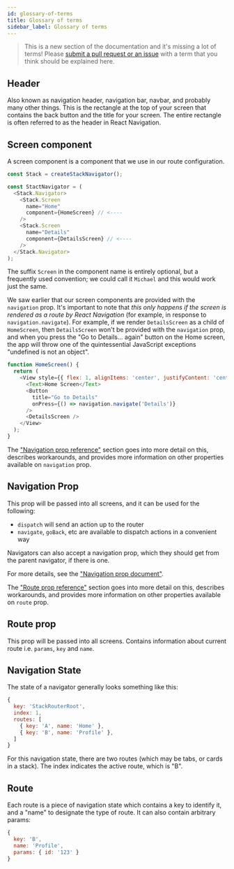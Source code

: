```yaml
---
id: glossary-of-terms
title: Glossary of terms
sidebar_label: Glossary of terms
---
```


> This is a new section of the documentation and it's missing a lot of terms! Please [submit a pull request or an issue](https://github.com/react-navigation/react-navigation.github.io) with a term that you think should be explained here.

## Header

Also known as navigation header, navigation bar, navbar, and probably many other things. This is the rectangle at the top of your screen that contains the back button and the title for your screen. The entire rectangle is often referred to as the header in React Navigation.

## Screen component

A screen component is a component that we use in our route configuration.

```js
const Stack = createStackNavigator();

const StactNavigator = (
  <Stack.Navigator>
    <Stack.Screen
      name="Home"
      component={HomeScreen} // <----
    />
    <Stack.Screen
      name="Details"
      component={DetailsScreen} // <----
    />
  </Stack.Navigator>
);
```

The suffix `Screen` in the component name is entirely optional, but a frequently used convention; we could call it `Michael` and this would work just the same.

We saw earlier that our screen components are provided with the `navigation` prop. It's important to note that _this only happens if the screen is rendered as a route by React Navigation_ (for example, in response to `navigation.navigate`). For example, if we render `DetailsScreen` as a child of `HomeScreen`, then `DetailsScreen` won't be provided with the `navigation` prop, and when you press the "Go to Details... again" button on the Home screen, the app will throw one of the quintessential JavaScript exceptions "undefined is not an object".

```js
function HomeScreen() {
  return (
    <View style={{ flex: 1, alignItems: 'center', justifyContent: 'center' }}>
      <Text>Home Screen</Text>
      <Button
        title="Go to Details"
        onPress={() => navigation.navigate('Details')}
      />
      <DetailsScreen />
    </View>
  );
}
```

The ["Navigation prop reference"](navigation-prop.html) section goes into more detail on this, describes workarounds, and provides more information on other properties available on `navigation` prop.

## Navigation Prop

This prop will be passed into all screens, and it can be used for the following:

- `dispatch` will send an action up to the router
- `navigate`, `goBack`, etc are available to dispatch actions in a convenient way

Navigators can also accept a navigation prop, which they should get from the parent navigator, if there is one.

For more details, see the ["Navigation prop document"](navigation-prop.html).

The ["Route prop reference"](route-prop.html) section goes into more detail on this, describes workarounds, and provides more information on other properties available on `route` prop.

## Route prop

This prop will be passed into all screens. Contains information about current route i.e. `params`, `key` and `name`.

## Navigation State

The state of a navigator generally looks something like this:

```js
{
  key: 'StackRouterRoot',
  index: 1,
  routes: [
    { key: 'A', name: 'Home' },
    { key: 'B', name: 'Profile' },
  ]
}
```

For this navigation state, there are two routes (which may be tabs, or cards in a stack). The index indicates the active route, which is "B".

## Route

Each route is a piece of navigation state which contains a key to identify it, and a "name" to designate the type of route. It can also contain arbitrary params:

```js
{
  key: 'B',
  name: 'Profile',
  params: { id: '123' }
}
```
